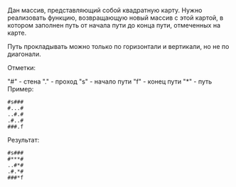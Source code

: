 Дан массив, представляющий собой квадратную карту. Нужно реализовать функцию, возвращающую новый массив с этой картой, в котором заполнен путь от начала пути до конца пути, отмеченных на карте.

Путь прокладывать можно только по горизонтали и вертикали, но не по диагонали.

Отметки:

"#" - стена
"." - проход
"s" - начало пути
"f" - конец пути
"*" - путь
Пример:

```
#s###
#...#
..#.#
.#..#
###.f
```
Результат:

```
#s###
#***#
..#*#
.#.*#
###*f
```